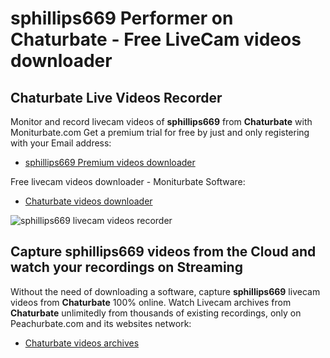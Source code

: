 # sphillips669 Performer on Chaturbate - Free LiveCam videos downloader

## Chaturbate Live Videos Recorder

Monitor and record livecam videos of **sphillips669** from **Chaturbate** with Moniturbate.com
Get a premium trial for free by just and only registering with your Email address:
* [sphillips669 Premium videos downloader](https://moniturbate.com/request-demo-licence-key.html)

Free livecam videos downloader - Moniturbate Software:
* [Chaturbate videos downloader](https://moniturbate.com/moniturbate-download-software.html)

![sphillips669 livecam videos recorder](https://peachurnet.com/templates/moniturbate-software.png)


## Capture sphillips669 videos from the Cloud and watch your recordings on Streaming

Without the need of downloading a software, capture **sphillips669** livecam videos from **Chaturbate** 100% online.
Watch Livecam archives from **Chaturbate** unlimitedly from thousands of existing recordings, only on Peachurbate.com and its websites network:
* [Chaturbate videos archives](https://peachurnet.com/)